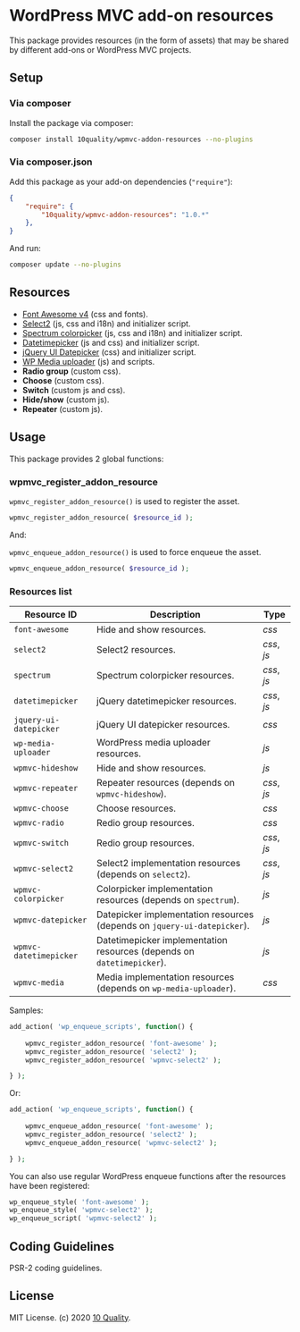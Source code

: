 # WordPress MVC add-on resources

This package provides resources (in the form of assets) that may be shared by different add-ons or WordPress MVC projects.

## Setup

### Via composer

Install the package via composer:
```bash
composer install 10quality/wpmvc-addon-resources --no-plugins
```

### Via composer.json

Add this package as your add-on dependencies (`"require"`):
```json
{
    "require": {
        "10quality/wpmvc-addon-resources": "1.0.*"
    },
}
```

And run:

```bash
composer update --no-plugins
```

## Resources

* [Font Awesome v4](https://fontawesome.com/v4.7.0/) (css and fonts).
* [Select2](https://select2.org/) (js, css and i18n) and initializer script.
* [Spectrum colorpicker](https://bgrins.github.io/spectrum/) (js, css and i18n) and initializer script.
* [Datetimepicker](https://xdsoft.net/jqplugins/datetimepicker/) (js and css) and initializer script.
* [jQuery UI Datepicker](https://jqueryui.com/datepicker/) (css) and initializer script.
* [WP Media uploader](https://github.com/10quality/wp-media-uploader) (js) and scripts.
* **Radio group** (custom css).
* **Choose** (custom css).
* **Switch** (custom js and css).
* **Hide/show** (custom js).
* **Repeater** (custom js).

## Usage

This package provides 2 global functions:

### wpmvc_register_addon_resource

`wpmvc_register_addon_resource()` is used to register the asset.
```php
wpmvc_register_addon_resource( $resource_id );
```

And:

`wpmvc_enqueue_addon_resource()` is used to force enqueue the asset.
```php
wpmvc_enqueue_addon_resource( $resource_id );
```

### Resources list

| Resource ID | Description | Type |
| --- | --- | --- |
| `font-awesome` | Hide and show resources. | *css* |
| `select2` | Select2 resources. | *css*, *js* |
| `spectrum` | Spectrum colorpicker resources. | *css*, *js* |
| `datetimepicker` | jQuery datetimepicker resources. | *css*, *js* |
| `jquery-ui-datepicker` | jQuery UI datepicker resources. | *css* |
| `wp-media-uploader` | WordPress media uploader resources. | *js* |
| `wpmvc-hideshow` | Hide and show resources. | *js* |
| `wpmvc-repeater` | Repeater resources (depends on `wpmvc-hideshow`). | *css*, *js* |
| `wpmvc-choose` | Choose resources. | *css* |
| `wpmvc-radio` | Redio group resources. | *css* |
| `wpmvc-switch` | Redio group resources. | *css*, *js* |
| `wpmvc-select2` | Select2 implementation resources (depends on `select2`). | *css*, *js* |
| `wpmvc-colorpicker` | Colorpicker implementation resources (depends on `spectrum`). | *js* |
| `wpmvc-datepicker` | Datepicker implementation resources (depends on `jquery-ui-datepicker`). | *js* |
| `wpmvc-datetimepicker` | Datetimepicker implementation resources (depends on `datetimepicker`). | *js* |
| `wpmvc-media` | Media implementation resources (depends on `wp-media-uploader`). | *css* |

Samples:
```php
add_action( 'wp_enqueue_scripts', function() {
    
    wpmvc_register_addon_resource( 'font-awesome' );
    wpmvc_register_addon_resource( 'select2' );
    wpmvc_register_addon_resource( 'wpmvc-select2' );

} );
```

Or:
```php
add_action( 'wp_enqueue_scripts', function() {
    
    wpmvc_enqueue_addon_resource( 'font-awesome' );
    wpmvc_register_addon_resource( 'select2' );
    wpmvc_enqueue_addon_resource( 'wpmvc-select2' );

} );
```

You can also use regular WordPress enqueue functions after the resources have been registered:
```php
wp_enqueue_style( 'font-awesome' );
wp_enqueue_style( 'wpmvc-select2' );
wp_enqueue_script( 'wpmvc-select2' );
```

## Coding Guidelines

PSR-2 coding guidelines.

## License

MIT License. (c) 2020 [10 Quality](https://www.10quality.com/).